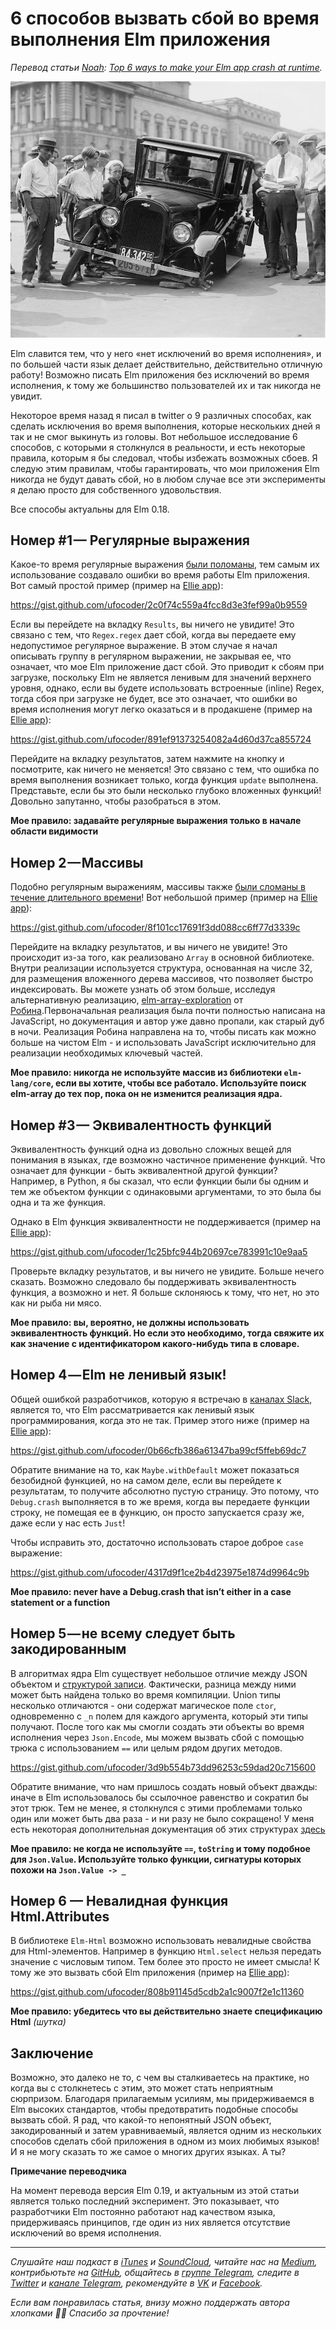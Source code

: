 # 6 способов вызвать сбой во время выполнения Elm приложения

*Перевод статьи [Noah](https://medium.com/@eeue56): [Top 6 ways to make your Elm app crash at runtime](https://medium.com/@eeue56/top-6-ways-to-make-your-elm-app-crash-at-runtime-562b2fa92d70).*

![](./background.jpg)

Elm славится тем, что у него «нет исключений во время исполнения», и по большей части язык делает действительно, действительно отличную работу! Возможно писать Elm приложения без исключений во время исполнения, к тому же большинство пользователей их и так никогда не увидит.

Некоторое время назад я писал в twitter о 9 различных способах, как сделать исключения во время выполнения, которые нескольких дней я так и не смог выкинуть из головы. Вот небольшое исследование 6 способов, с которыми я столкнулся в реальности, и есть некоторые правила, которым я бы следовал, чтобы избежать возможных сбоев. Я следую этим правилам, чтобы гарантировать, что мои приложения Elm никогда не будут давать сбой, но в любом случае все эти эксперименты я делаю просто для собственного удовольствия.

Все способы актуальны для Elm 0.18.

## Номер #1 — Регулярные выражения

Какое-то время регулярные выражения [были поломаны](https://github.com/elm-lang/core/pull/380), тем самым их использование создавало ошибки во время работы Elm приложения. Вот самый простой пример (пример на [Ellie app]([https://ellie-app.com/jHkMvDvBVra1])):

https://gist.github.com/ufocoder/2c0f74c559a4fcc8d3e3fef99a0b9559

Если вы перейдете на вкладку `Results`, вы ничего не увидите! Это связано с тем, что `Regex.regex` дает сбой, когда вы передаете ему недопустимое регулярное выражение.
В этом случае я начал описывать группу в регулярном выражении, не закрывая ее, что означает, что мое Elm приложение даст сбой. Это приводит к сбоям при загрузке, поскольку Elm не является ленивым для значений верхнего уровня, однако, если вы будете использовать встроенные (inline) Regex, тогда сбоя при загрузке не будет, все это означает, что ошибки во время исполнения могут легко оказаться и в продакшене (пример на [Ellie app]([https://ellie-app.com/jQwgM25zMNa1])):

https://gist.github.com/ufocoder/891ef91373254082a4d60d37ca855724

Перейдите на вкладку результатов, затем нажмите на кнопку и посмотрите, как ничего не меняется! Это связано с тем, что ошибка по время выполнения возникает только, когда функция `update` выполнена. Представьте, если бы это были несколько  глубоко вложенных функций! Довольно запутанно, чтобы разобраться в этом.

**Мое правило: задавайте регулярные выражения только в начале области видимости**

## Номер 2 — Массивы

Подобно регулярным выражениям, массивы также [были сломаны в течение длительного времени](https://github.com/elm-lang/core/pull/399)! Вот небольшой пример (пример на [Ellie app]([https://ellie-app.com/k3cdbpfYnha1])):

https://gist.github.com/ufocoder/8f101cc17691f3dd088cc6ff77d3339c

Перейдите на вкладку результатов, и вы ничего не увидите! Это происходит из-за того, как реализовано `Array` в основной библиотеке. Внутри реализации используется структура, основанная на числе 32, для размещения вложенного дерева массивов, что позволяет быстро индексировать. Вы можете узнать об этом больше, исследуя альтернативную реализацию, [elm-array-exploration](http://package.elm-lang.org/packages/Skinney/elm-array-exploration/latest) от [Робина](https://twitter.com/robheghan).Первоначальная реализация была почти полностью написана на JavaScript, но документация и автор уже давно пропали, как старый дуб в ночи. Реализация Робина направлена на то, чтобы писать как можно больше на чистом Elm - и использовать JavaScript исключительно для реализации необходимых ключевый частей.

**Мое правило: никогда не используйте массив из библиотеки `elm-lang/core`, если вы хотите, чтобы все работало. Используйте поиск elm-array до тех пор, пока он не изменится реализация ядра.**

## Номер #3 — Эквивалентность функций

Эквивалентность функций одна из довольно сложных вещей для понимания в языках, где возможно частичное применение функций. Что означает для функции - быть эквивалентной другой функции? Например, в Python, я бы сказал, что если функции были бы одним и тем же объектом функции с одинаковыми аргументами, то это была бы одна и та же функция.

Однако в Elm функция эквивалентности не поддерживается (пример на [Ellie app]([https://ellie-app.com/k3cd5Hmgmna1])):

https://gist.github.com/ufocoder/1c25bfc944b20697ce783991c10e9aa5

Проверьте вкладку результатов, и вы ничего не увидите. Больше нечего сказать. Возможно следовало бы поддерживать эквивалентность функция, а возможно и нет. Я больше склоняюсь к тому, что нет, но это как ни рыба ни мясо.

**Мое правило: вы, вероятно, не должны использовать эквивалентность функций. Но если это необходимо, тогда свяжите их как значение с идентификатором какого-нибудь типа в словаре.**

## Номер 4 — Elm не ленивый язык!

Общей ошибкой разработчиков, которую я встречаю в [каналах Slack](https://elmlang.slack.com), является то, что Elm рассматривается как ленивый язык программирования, когда это не так. Пример этого ниже (пример на [Ellie app]([https://ellie-app.com/k3ccYqkwnMa1])):

https://gist.github.com/ufocoder/0b66cfb386a61347ba99cf5ffeb69dc7

Обратите внимание на то, как `Maybe.withDefault` может показаться безобидной функцией, но на самом деле, если вы перейдете к результатам, то получите абсолютно пустую страницу. Это потому, что `Debug.crash` выполняется в то же  время, когда вы передаете функции строку, не помещая ее  в функцию, он просто запускается сразу же, даже если у нас есть `Just`!

Чтобы исправить это, достаточно использовать старое доброе `case` выражение:

https://gist.github.com/ufocoder/4317d9f1ce2b4d23975e1874d9964c9b

**Мое правило: never have a Debug.crash that isn’t either in a case statement or a function**

## Номер 5 — не всему следует быть закодированным

В алгоритмах ядра Elm существует небольшое отличие между JSON объектом и [структурой записи](https://elm-lang.org/docs/records). Фактически, разница между ними может быть найдена только во время компиляции. Union типы несколько отличаются - они содержат магическое поле `ctor`, одновременно с `_n` полем для каждого аргумента, который эти типы получают. После того как мы смогли создать эти объекты во время исполнения через `Json.Encode`, мы можем вызвать сбой с помощью трюка с использованием `==` или целым рядом других методов.

https://gist.github.com/ufocoder/3d9b554b73dd96253c59dad20c715600

Обратите внимание, что нам пришлось создать новый объект дважды: иначе в Elm использовалось бы ссылочное равенство и сократил бы этот трюк. Тем не менее, я столкнулся с этими проблемами только один или может быть два раза - и ни разу не было сокращено! У меня есть некоторая дополнительная документация об этих структурах [здесь](https://github.com/eeue56/elm-ffi/tree/master/docs)

**Мое правило: не когда не используйте `==`, `toString` и тому подобное для `Json.Value`. Используйте только функции,  сигнатуры которых похожи на `Json.Value -> _`**

## Номер 6 — Невалидная функция Html.Attributes

В библиотеке `Elm-Html` возможно использовать невалидные свойства для Html-элементов.
Например в функцию `Html.select` нельзя передать значение с числовым типом. Тем более это просто не имеет смысла! К тому же это вызвать сбой Elm приложения  (пример на [Ellie app]([https://ellie-app.com/k3ccYyC2nca1])):

https://gist.github.com/ufocoder/808b91145d5cdb2a1c9007f2e1c11360

**Мое правило: убедитесь что вы действительно знаете спецификацию Html** *(шутка)*

## Заключение

Возможно, это далеко не то, с чем вы сталкиваетесь на практике, но когда вы с столкнетесь с этим, это может стать неприятным сюрпризом. Благодаря прилагаемым усилиям, мы придерживаемся в Elm высоких стандартов, чтобы предотвратить подобные способы вызвать сбой. Я рад, что какой-то непонятный JSON объект, закодированный и затем уравниваемый, является одним из нескольких способов сделать сбой приложения в одном из моих любимых языков! И я не могу сказать то же самое о многих других языках. А ты?

**Примечание переводчика**

На момент перевода версия Elm 0.19, и актуальным из этой статьи является только последний эксперимент. Это показывает, что разработчики Elm постоянно работают над качеством языка, придерживаясь принципов, где один из них является отсутствие исключений во время исполнения.

- - - -

*Слушайте наш подкаст в [iTunes](https://itunes.apple.com/ru/podcast/девшахта/id1226773343) и [SoundCloud](https://soundcloud.com/devschacht), читайте нас на [Medium](https://medium.com/devschacht), контрибьютьте на [GitHub](https://github.com/devSchacht), общайтесь в [группе Telegram](https://t.me/devSchacht), следите в [Twitter](https://twitter.com/DevSchacht) и [канале Telegram](https://t.me/devSchachtChannel), рекомендуйте в [VK](https://vk.com/devschacht) и [Facebook](https://www.facebook.com/devSchacht).*

*Если вам понравилась статья, внизу можно поддержать автора хлопками 👏🏻 Спасибо за прочтение!*
